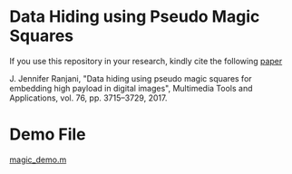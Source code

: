 # Data Hiding using Pseudo Magic Squares

If you use this repository in your research, kindly cite the following [paper](https://link.springer.com/article/10.1007/s11042-016-3974-1)
 
J. Jennifer Ranjani, "Data hiding using pseudo magic squares for embedding high payload in digital images", Multimedia Tools and Applications, vol. 76, pp. 3715–3729, 2017.

# Demo File 

[magic_demo.m](magic_demo.m )

